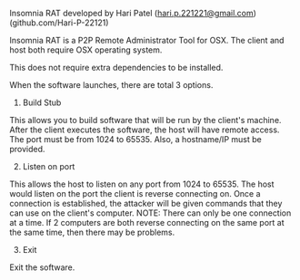 Insomnia RAT developed by Hari Patel (hari.p.221221@gmail.com) (github.com/Hari-P-22121)

Insomnia RAT is a P2P Remote Administrator Tool for OSX. The client and host both require OSX operating system. 

This does not require extra dependencies to be installed. 

When the software launches, there are total 3 options. 

1) Build Stub

This allows you to build software that will be run by the client's machine. After the client executes the software, the host will have remote access. The port must be from 1024 to 65535. Also, a hostname/IP must be provided. 

2) Listen on port

This allows the host to listen on any port from 1024 to 65535. The host would listen on the port the client is reverse connecting on. Once a connection is established, the attacker will be given commands that they can use on the client's computer. NOTE: There can only be one connection at a time. If 2 computers are both reverse connecting on the same port at the same time, then there may be problems. 

3) Exit

Exit the software. 
